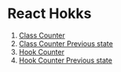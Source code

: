 # React Hokks

1. [Class Counter](./src/app/Component/ClassCounter.js)
2. [Class Counter Previous state](./src/app/Component/ClassCounterTwo.js)
3. [Hook Counter](./src/app/Component/HookCounter.js)
4. [Hook Counter Previous state](./src/app/Component/HookCounterTwo.js)
